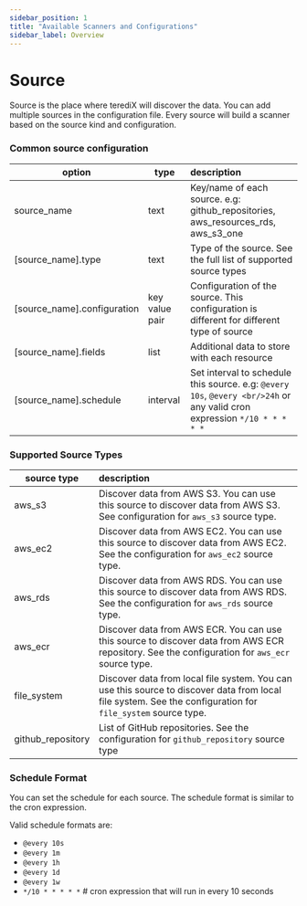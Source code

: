 ```yaml
---
sidebar_position: 1
title: "Available Scanners and Configurations"
sidebar_label: Overview
---
```


# Source

Source is the place where terediX will discover the data. You can add multiple sources in the configuration file. 
Every source will build a scanner based on the source kind and configuration.

### Common source configuration

| option	                        | type           | description	                                                                                                              |
|--------------------------------|----------------|:--------------------------------------------------------------------------------------------------------------------------|
| 	  source_name                 | text           | Key/name of each source. e.g: github_repositories, aws_resources_rds, aws_s3_one	                                         |
| 	  [source_name].type          | text           | Type of the source. See the full list of supported source types	                                                          |
| 	  [source_name].configuration | key value pair | Configuration of the source. This configuration is different for different type of source	                                |
| 	  [source_name].fields        | list           | Additional data to store with each resource	                                                                              |
| 	  [source_name].schedule      | interval       | Set interval to schedule this source. e.g: `@every 10s`, `@every <br/>24h` or any valid cron expression `*/10 * * * * *`	 |

### Supported Source Types

| source type       | description	                                                                                                                                                 |
|-------------------|:-------------------------------------------------------------------------------------------------------------------------------------------------------------|
| aws_s3            | Discover data from AWS S3. You can use this source to discover data from AWS S3. See configuration for `aws_s3` source type.	                                |
| aws_ec2           | Discover data from AWS EC2. You can use this source to discover data from AWS EC2. See the configuration for `aws_ec2` source type.	                         |
| aws_rds           | Discover data from AWS RDS. You can use this source to discover data from AWS RDS. See the configuration for `aws_rds` source type.	                         |
| aws_ecr           | Discover data from AWS ECR. You can use this source to discover data from AWS ECR repository. See the configuration for `aws_ecr` source type.	              |
| file_system       | Discover data from local file system. You can use this source to discover data from local file system. See the configuration for `file_system` source type.	 |
| github_repository | List of GitHub repositories. See the configuration for `github_repository` source type                                                                       |


### Schedule Format

You can set the schedule for each source. The schedule format is similar to the cron expression.

Valid schedule formats are:
- `@every 10s`
- `@every 1m`
- `@every 1h`
- `@every 1d`
- `@every 1w`
- `*/10 * * * * *`  # cron expression that will run in every 10 seconds